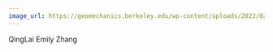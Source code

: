 ```yaml
---
image_url: https://geomechanics.berkeley.edu/wp-content/uploads/2022/02/Emily-300x300.jpg
---
```


QingLai Emily Zhang
